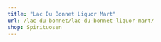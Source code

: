 ```yaml
---
title: "Lac Du Bonnet Liquor Mart"
url: /lac-du-bonnet/lac-du-bonnet-liquor-mart/
shop: Spirituosen
---
```

